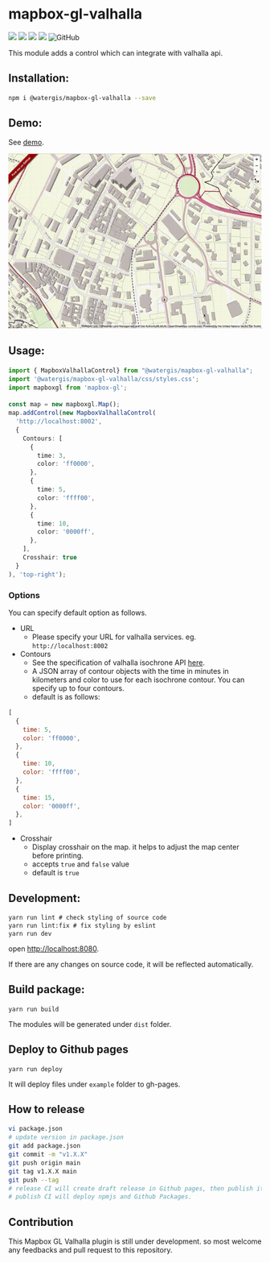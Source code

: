 # mapbox-gl-valhalla
![](https://github.com/watergis/mapbox-gl-valhalla/workflows/build/badge.svg)
![](https://github.com/watergis/mapbox-gl-valhalla/workflows/deploy%20gh-pages/badge.svg)
![](https://github.com/watergis/mapbox-gl-valhalla/workflows/Release%20Draft/badge.svg)
![](https://github.com/watergis/mapbox-gl-valhalla/workflows/Node.js%20Package/badge.svg)
![GitHub](https://img.shields.io/github/license/watergis/mapbox-gl-valhalla)

This module adds a control which can integrate with valhalla api.

## Installation:


```bash
npm i @watergis/mapbox-gl-valhalla --save
```

## Demo:

See [demo](https://watergis.github.io/mapbox-gl-valhalla/#12/-1.08551/35.87063).

![demo.gif](./demo.gif)

## Usage:

```ts
import { MapboxValhallaControl} from "@watergis/mapbox-gl-valhalla";
import '@watergis/mapbox-gl-valhalla/css/styles.css';
import mapboxgl from 'mapbox-gl';

const map = new mapboxgl.Map();
map.addControl(new MapboxValhallaControl(
  'http://localhost:8002',
  {
    Contours: [
      {
        time: 3,
        color: 'ff0000',
      },
      {
        time: 5,
        color: 'ffff00',
      },
      {
        time: 10,
        color: '0000ff',
      },
    ],
    Crosshair: true
  }
), 'top-right');
```

### Options
You can specify default option as follows.

- URL
  - Please specify your URL for valhalla services. eg. `http://localhost:8002`
- Contours
  - See the specification of valhalla isochrone API [here](https://valhalla.readthedocs.io/en/latest/api/isochrone/api-reference/#inputs-of-the-isochrone-service).
  - A JSON array of contour objects with the time in minutes in kilometers and color to use for each isochrone contour. You can specify up to four contours.
  - default is as follows:
```js
[
  {
    time: 5,
    color: 'ff0000',
  },
  {
    time: 10,
    color: 'ffff00',
  },
  {
    time: 15,
    color: '0000ff',
  },
]
```
- Crosshair
  - Display crosshair on the map. it helps to adjust the map center before printing.
  - accepts `true` and `false` value
  - default is `true`

## Development:

```
yarn run lint # check styling of source code
yarn run lint:fix # fix styling by eslint
yarn run dev
```

open [http://localhost:8080](http://localhost:8080).

If there are any changes on source code, it will be reflected automatically.

## Build package:

```
yarn run build
```

The modules will be generated under `dist` folder.

## Deploy to Github pages

```
yarn run deploy
```

It will deploy files under `example` folder to gh-pages.

## How to release

```zsh
vi package.json
# update version in package.json
git add package.json
git commit -m "v1.X.X"
git push origin main
git tag v1.X.X main
git push --tag
# release CI will create draft release in Github pages, then publish it if it is ready.
# publish CI will deploy npmjs and Github Packages.
```

## Contribution

This Mapbox GL Valhalla plugin is still under development. so most welcome any feedbacks and pull request to this repository.
